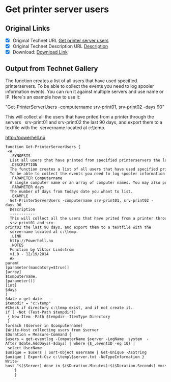 # Get printer server users

## Original Links

- [x] Original Technet URL [Get printer server users](https://gallery.technet.microsoft.com/Get-printer-server-users-7bfc7b66)
- [x] Original Technet Description URL [Description](https://gallery.technet.microsoft.com/Get-printer-server-users-7bfc7b66/description)
- [x] Download: [Download Link](Download\Get-PrinterServerUsers.ps1)

## Output from Technet Gallery

The function creates a list of all users that have used specified printerservers. To be able to collect the events you need to log spooler information events. You can run it against multiple servers and use name or IP. Here´s an example how to use  it:

"Get-PrinterServerUsers -computername srv-print01, srv-print02 -days 90"

This will collect all the users that have prited from a printer through the servers   srv-print01 and srv-print02 the last 90 days, and export them to a textfile with the  servername located at c:\temp.

http://powerhell.nu

```
function Get-PrinterServerUsers {
 <#
  .SYNOPSIS
  List all users that have printed from specified printerservers the last xxx days.
  .DESCRIPTION
  The function creates a list of all users that have used specified printerservers.
  To be able to collect the events you need to log spooler information events.
  .PARAMETER Computername
  A single computer name or an array of computer names. You may also provide IP addresses.
  .PARAMETER days
  The number of days from todays date you whant to list.
  .EXAMPLE
  Get-PrinterServerUsers -computername srv-print01, srv-print02 -days 90
  Description
  -----------
  This will collect all the users that have prited from a printer through the servers
  srv-print01 and srv-print02 the last 90 days, and export them to a textfile with the
  servername located at c:\temp.
  .LINK
  http://Powerhell.nu
  .NOTES
  Function by Viktor Lindström
  v1.0 - 12/19/2014
  #>
param(
[parameter(mandatory=$true)]
[array]
$Computername,
[parameter()]
[int]
$days
)
$date = get-date
$tempdir = "c:\temp"
#Check if directory c:\temp exist, and if not create it.
if ( -Not (Test-Path $tempdir))
 { New-Item -Path $tempdir -ItemType Directory
 }
foreach ($server in $computername)
{Write-Host collecting users from $server
$Duration = Measure-Command {
$users = get-eventlog -ComputerName $server -LogName  system  -After $date.AddDays(-$days) | where {$_.eventID -eq 10} | select UserName
$unique = $users | Sort-Object username | Get-Unique -AsString
$unique | Export-Csv c:\temp\$server.txt -NoTypeInformation }
Write-host "$($Server) done in $($Duration.Minutes):$($Duration.Seconds) mm:ss"
    }
    }
```

